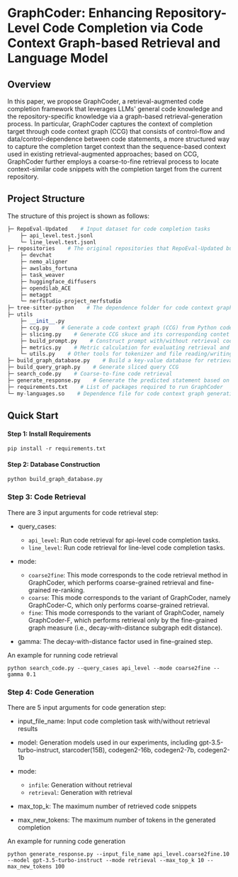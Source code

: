 # GraphCoder: Enhancing Repository-Level Code Completion via Code Context Graph-based Retrieval and Language Model

## Overview

In this paper, we propose GraphCoder, a retrieval-augmented code completion framework that leverages LLMs' general code knowledge and the repository-specific knowledge via a graph-based retrieval-generation process. In particular, GraphCoder captures the context of completion target through code context graph (CCG) that consists of control-flow and data/control-dependence between code statements, a more structured way to capture the completion target context than the sequence-based context used in existing retrieval-augmented approaches; based on CCG, GraphCoder further employs a coarse-to-fine retrieval process to locate context-similar code snippets with the completion target from the current repository.

## Project Structure

The structure of this project is shown as follows:

```python
├─ RepoEval-Updated    # Input dataset for code completion tasks
    ├─ api_level.test.jsonl
    └─ line_level.test.jsonl
├─ repositories    # The original repositories that RepoEval-Updated built from
    ├─ devchat
    ├─ nemo_aligner
    ├─ awslabs_fortuna
    ├─ task_weaver
    ├─ huggingface_diffusers
    ├─ opendilab_ACE
    ├─ metagpt
    └─ nerfstudio-project_nerfstudio
├─ tree-sitter-python    # The dependence folder for code context graph generation (tree-sitter parser for python)
├─ utils
    ├─ __init__.py
    ├─ ccg.py    # Generate a code context graph (CCG) from Python code snippets
    ├─ slicing.py    # Generate CCG skuce and its corresponding contet sequence slice
    ├─ build_prompt.py    # Construct prompt with/without retrieval code snippets for code LLMs
    ├─ metrics.py    # Metric calculation for evaluating retrieval and generation effectiveness
    └─ utils.py    # Other tools for tokenizer and file reading/writing
├─ build_graph_database.py    # Build a key-value database for retrieval
├─ build_query_graph.py    # Generate sliced query CCG
├─ search_code.py    # Coarse-to-fine code retrieval
├─ generate_response.py    # Generate the predicted statement based on retrieval results
├─ requirements.txt    # List of packages required to run GraphCoder
└─ my-languages.so    # Dependence file for code context graph generation (tree-sitter parser for python)
```

## Quick Start

#### Step 1: Install Requirements

```
pip install -r requirements.txt
```

#### Step 2: Database Construction

```
python build_graph_database.py
```

### Step 3: Code Retrieval

There are 3 input arguments for code retrieval step:

  - query_cases: 
    - `api_level`: Run code retrieval for api-level code completion tasks.
    - `line_level`: Run code retrieval for line-level code completion tasks.

  - mode:
    - `coarse2fine`: This mode corresponds to the code retrieval method in GraphCoder, which performs coarse-grained retrieval and fine-grained re-ranking.
    - `coarse`: This mode corresponds to the variant of GraphCoder, namely GraphCoder-C, which only performs coarse-grained retrieval.
    - `fine`: This mode corresponds to the variant of GraphCoder, namely GraphCoder-F, which performs retrieval only by the fine-grained graph measure (i.e., decay-with-distance subgraph edit distance).

  - gamma: The decay-with-distance factor used in fine-grained step.
    
An example for running code retrieval

```
python search_code.py --query_cases api_level --mode coarse2fine --gamma 0.1
```

### Step 4: Code Generation

There are 5 input arguments for code generation step:

  - input_file_name: Input code completion task with/without retrieval results

  - model: Generation models used in our experiments, including gpt-3.5-turbo-instruct, starcoder(15B), codegen2-16b, codegen2-7b, codegen2-1b

  - mode:
    - `infile`: Generation without retrieval
    - `retrieval`: Generation with retrieval

  - max_top_k: The maximum number of retrieved code snippets

  - max_new_tokens: The maximum number of tokens in the generated completion

    
An example for running code generation

```
python generate_response.py --input_file_name api_level.coarse2fine.10 --model gpt-3.5-turbo-instruct --mode retrieval --max_top_k 10 --max_new_tokens 100
```
